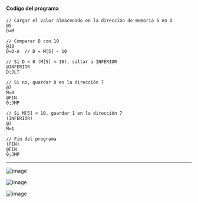 #### Codigo del programa

```assembly
// Cargar el valor almacenado en la dirección de memoria 5 en D
@5
D=M

// Comparar D con 10
@10
D=D-A  // D = M[5] - 10

// Si D < 0 (M[5] < 10), saltar a INFERIOR
@INFERIOR
D;JLT

// Si no, guardar 0 en la dirección 7
@7
M=0
@FIN
0;JMP

// Si M[5] < 10, guardar 1 en la dirección 7
(INFERIOR)
@7
M=1

// Fin del programa
(FIN)
@FIN
0;JMP
```

---




![image](https://github.com/user-attachments/assets/c3abe7cf-3164-4549-b625-94cf25b4e469)

![image](https://github.com/user-attachments/assets/c4e47a3e-91d5-477a-9a66-e502a07e5720)

![image](https://github.com/user-attachments/assets/0b52b137-6d06-4733-995c-49682ca3492d)

